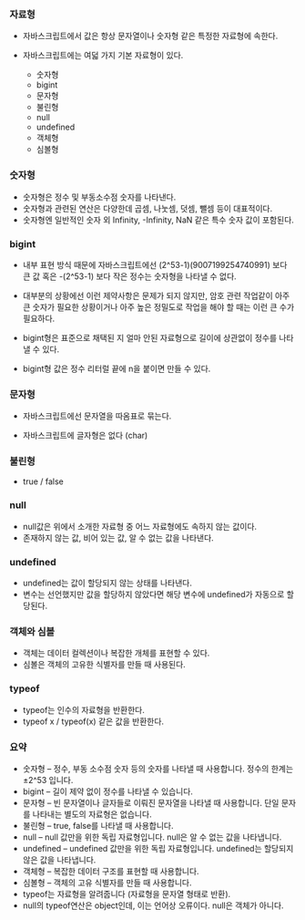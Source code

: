 ### 자료형

- 자바스크립트에서 값은 항상 문자열이나 숫자형 같은 특정한 자료형에 속한다.

- 자바스크립트에는 여덟 가지 기본 자료형이 있다.
  - 숫자형
  - bigint
  - 문자형
  - 불린형
  - null
  - undefined
  - 객체형
  - 심볼형

### 숫자형

- 숫자형은 정수 및 부동소수점 숫자를 나타낸다.
- 숫자형과 관련된 연산은 다양한데 곱셈, 나눗셈, 덧셈, 뺄셈 등이 대표적이다.
- 숫자형엔 일반적인 숫자 외 Infinity, -Infinity, NaN 같은 특수 숫자 값이 포함된다.

### bigint

- 내부 표현 방식 때문에 자바스크립트에선 (2^53-1)(9007199254740991) 보다 큰 값 혹은 -(2^53-1) 보다 작은 정수는 숫자형을 나타낼 수 없다.

- 대부분의 상황에선 이런 제약사항은 문제가 되지 않지만, 암호 관련 작업같이 아주 큰 숫자가 필요한 상황이거나 아주 높은 정밀도로 작업을 해야 할 때는 이런 큰 수가 필요하다.

- bigint형은 표준으로 채택된 지 얼마 안된 자료형으로 길이에 상관없이 정수를 나타낼 수 있다.

- bigint형 값은 정수 리터럴 끝에 n을 붙이면 만들 수 있다.

### 문자형

- 자바스크립트에선 문자열을 따옴표로 묶는다.

- 자바스크립트에 글자형은 없다 (char)

### 불린형

- true / false

### null

- null값은 위에서 소개한 자료형 중 어느 자료형에도 속하지 않는 값이다.
- 존재하지 않는 값, 비어 있는 값, 알 수 없는 값을 나타낸다.

### undefined

- undefined는 값이 할당되지 않는 상태를 나타낸다.
- 변수는 선언했지만 값을 할당하지 않았다면 해당 변수에 undefined가 자동으로 할당된다.

### 객체와 심볼

- 객체는 데이터 컬렉션이나 복잡한 개체를 표현할 수 있다.
- 심볼은 객체의 고유한 식별자를 만들 때 사용된다.

### typeof

- typeof는 인수의 자료형을 반환한다.
- typeof x / typeof(x) 같은 값을 반환한다.

### 요약

- 숫자형 – 정수, 부동 소수점 숫자 등의 숫자를 나타낼 때 사용합니다. 정수의 한계는 ±2^53 입니다.
- bigint – 길이 제약 없이 정수를 나타낼 수 있습니다.
- 문자형 – 빈 문자열이나 글자들로 이뤄진 문자열을 나타낼 때 사용합니다. 단일 문자를 나타내는 별도의 자료형은 없습니다.
- 불린형 – true, false를 나타낼 때 사용합니다.
- null – null 값만을 위한 독립 자료형입니다. null은 알 수 없는 값을 나타냅니다.
- undefined – undefined 값만을 위한 독립 자료형입니다. undefined는 할당되지 않은 값을 나타냅니다.
- 객체형 – 복잡한 데이터 구조를 표현할 때 사용합니다.
- 심볼형 – 객체의 고유 식별자를 만들 때 사용합니다.
- typeof는 자료형을 알려줍니다 (자료형을 문자열 형태로 반환).
- null의 typeof연산은 object인데, 이는 언어상 오류이다. null은 객체가 아니다.

